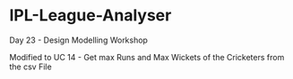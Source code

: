 # IPL-League-Analyser
Day 23 - Design Modelling Workshop

Modified to UC 14 - Get max Runs and Max Wickets of the Cricketers from the csv File